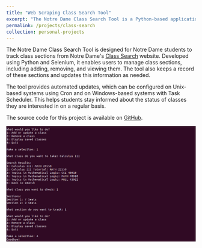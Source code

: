 ```yaml
---
title: "Web Scraping Class Search Tool"
excerpt: "The Notre Dame Class Search Tool is a Python-based application that enables Notre Dame students to monitor class sections from Notre Dame's [Class Search](https://classsearch.nd.edu/) website and receive email updates on seat availability.<br/><img src='/images/class_search.png'>"
permalink: /projects/class-search
collection: personal-projects
---
```



The Notre Dame Class Search Tool is designed for Notre Dame students to track class sections from Notre Dame's [Class Search](https://classsearch.nd.edu/) website. Developed using Python and Selenium, it enables users to manage class sections, including adding, removing, and viewing them. The tool also keeps a record of these sections and updates this information as needed.

The tool provides automated updates, which can be configured on Unix-based systems using Cron and on Windows-based systems with Task Scheduler. This helps students stay informed about the status of classes they are interested in on a regular basis.

The source code for this project is available on [GitHub](https://github.com/johnflanagan827/class-search).

<img src='/images/class_search_large.png'>